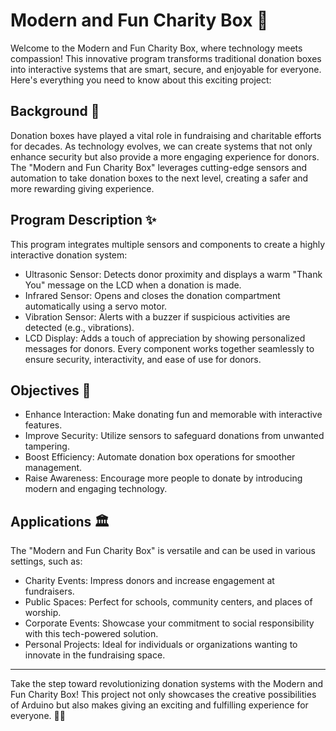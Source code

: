 # Modern and Fun Charity Box 🚀
Welcome to the Modern and Fun Charity Box, where technology meets compassion! This innovative program transforms traditional donation boxes into interactive systems that are smart, secure, and enjoyable for everyone. Here's everything you need to know about this exciting project:
## Background 🌟
Donation boxes have played a vital role in fundraising and charitable efforts for decades. As technology evolves, we can create systems that not only enhance security but also provide a more engaging experience for donors. The "Modern and Fun Charity Box" leverages cutting-edge sensors and automation to take donation boxes to the next level, creating a safer and more rewarding giving experience.
## Program Description ✨
This program integrates multiple sensors and components to create a highly interactive donation system:
- Ultrasonic Sensor: Detects donor proximity and displays a warm "Thank You" message on the LCD when a donation is made.
- Infrared Sensor: Opens and closes the donation compartment automatically using a servo motor.
- Vibration Sensor: Alerts with a buzzer if suspicious activities are detected (e.g., vibrations).
- LCD Display: Adds a touch of appreciation by showing personalized messages for donors.
Every component works together seamlessly to ensure security, interactivity, and ease of use for donors.
## Objectives 🎯
- Enhance Interaction: Make donating fun and memorable with interactive features.
- Improve Security: Utilize sensors to safeguard donations from unwanted tampering.
- Boost Efficiency: Automate donation box operations for smoother management.
- Raise Awareness: Encourage more people to donate by introducing modern and engaging technology.
## Applications 🏛️
The "Modern and Fun Charity Box" is versatile and can be used in various settings, such as:
- Charity Events: Impress donors and increase engagement at fundraisers.
- Public Spaces: Perfect for schools, community centers, and places of worship.
- Corporate Events: Showcase your commitment to social responsibility with this tech-powered solution.
- Personal Projects: Ideal for individuals or organizations wanting to innovate in the fundraising space.
---
Take the step toward revolutionizing donation systems with the Modern and Fun Charity Box! This project not only showcases the creative possibilities of Arduino but also makes giving an exciting and fulfilling experience for everyone. 🎉✨
